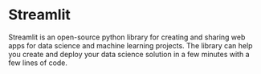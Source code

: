 # Streamlit

Streamlit is an open-source python library for creating and sharing web apps for data science and machine learning projects. The library can help you create and deploy your data science solution in a few minutes with a few lines of code.
